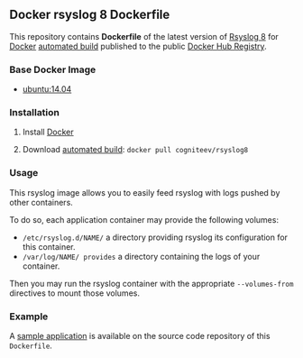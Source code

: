 ## Docker rsyslog 8 Dockerfile

This repository contains **Dockerfile** of the latest version of [Rsyslog 8](http://www.rsyslog.com/) for [Docker](https://www.docker.com/) [automated build](https://registry.hub.docker.com/u/cogniteev/rsyslog8/) published to the public [Docker Hub Registry](https://registry.hub.docker.com/).

### Base Docker Image

* [ubuntu:14.04](https://registry.hub.docker.com/_/ubuntu/)

### Installation

1. Install [Docker](https://www.docker.com/)

2. Download [automated build](https://registry.hub.docker.com/u/cogniteev/rsyslog8/): `docker pull cogniteev/rsyslog8`

### Usage

This rsyslog image allows you to easily feed rsyslog with logs pushed by other containers.

To do so, each application container may provide the following volumes:

* `/etc/rsyslog.d/NAME/` a directory providing rsyslog its configuration for this container.
* `/var/log/NAME/ provides` a directory containing the logs of your container.

Then you may run the rsyslog container with the appropriate `--volumes-from` directives to mount those volumes.

### Example

A [sample application](https://github.com/cogniteev/docker-rsyslog8/tree/master/sample) is available on the source code repository of this `Dockerfile`.
